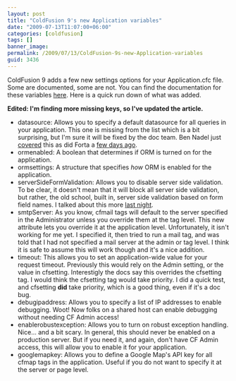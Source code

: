 ```yaml
---
layout: post
title: "ColdFusion 9's new Application variables"
date: "2009-07-13T11:07:00+06:00"
categories: [coldfusion]
tags: []
banner_image: 
permalink: /2009/07/13/ColdFusion-9s-new-Application-variables
guid: 3436
---
```


ColdFusion 9 adds a few new settings options for your Application.cfc file. Some are documented, some are not. You can find the documentation for these variables <a href="http://help.adobe.com/en_US/ColdFusion/9.0/CFMLRef/WSc3ff6d0ea77859461172e0811cbec22c24-750b.html">here</a>. Here is a quick run down of what was added.

<b>Edited: I'm finding more missing keys, so I've updated the article.</b>

<ul>
<li>datasource: Allows you to specify a default datasource for all queries in your application. This one is missing from the list which is a bit surprising, but I'm sure it will be fixed by the doc team. Ben Nadel just <a href="http://www.bennadel.com/index.cfm?dax=blog:1642.view">covered</a> this as did Forta a <a href="http://forta.com/blog/index.cfm/2009/6/20/Look-No-Datasource">few days ago</a>.</li>
<li>ormenabled: A boolean that determines if ORM is turned on for the application.
<li>ormsettings: A structure that specifies <i>how</i> ORM is enabled for the application.
<li>serverSideFormValidation: Allows you to disable server side validation. To be clear, it doesn't mean that it will block all server side validation, but rather, the old school, built in, server side validation based on form field names. I talked about this more <a href="http://www.raymondcamden.com/index.cfm/2009/7/12/My-first-ColdFusion-9-scoop--disable-server-side-validation">last night</a>.</li>
<li>smtpServer: As you know, cfmail tags will default to the server specified in the Administrator unless you override them at the tag level. This new attribute lets you override it at the application level. Unfortunately, it isn't working for me yet. I specified it, then tried to run a mail tag, and was told that I had not specified a mail server at the admin or tag level. I think it is safe to assume this will work though and it's a nice addition.</li> 
<li>timeout: This allows you to set an application-wide value for your request timeout. Previously this would rely on the Admin setting, or the value in cfsetting. Interestigly the docs say this overrides the cfsetting tag. I would think the cfsetting tag would take priority. I did a quick test, and cfsetting <b>did</b> take priority, which is a good thing, even if it's a doc bug.</li>
<li>debugipaddress: Allows you to specify a list of IP addresses to enable debugging. Woot! Now folks on a shared host can enable debugging without needing CF Admin access!</li>
<li>enablerobustexception: Allows you to turn on robust exception handling. Nice... and a bit scary. In general, this should never be enabled on a production server. But if you need it, and again, don't have CF Admin access, this will allow you to enable it for your application.</li>
<li>googlemapkey: Allows you to define a Google Map's API key for all cfmap tags in the application. Useful if you do not want to specify it at the server or page level.
</ul>